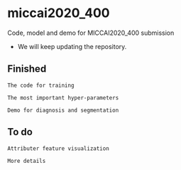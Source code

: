 # miccai2020_400
Code, model and demo for MICCAI2020_400 submission

* We will keep updating the repository.

## Finished

    The code for training
    
    The most important hyper-parameters
    
    Demo for diagnosis and segmentation

## To do
  
    Attributer feature visualization
    
    More details
